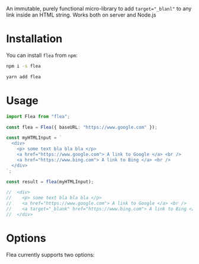 An immutable, purely functional micro-library to add `target="_blanl"` to any link inside an HTML string. Works both on server and Node.js

# Installation

You can install `flea` from `npm`:

```bash
npm i -s flea
```

```bash
yarn add flea
```

# Usage

```typescript
import Flea from "flea";

const flea = Flea({ baseURL: "https://www.google.com" });

const myHTMLInput = `
  <div>
    <p> some text bla bla bla </p>
    <a href="https://www.google.com"> A link to Google </a> <br />
    <a href="https://www.bing.com"> A link to Bing </a> <br />
  </div>
`;

const result = flea(myHTMLInput);

//  <div>
//    <p> some text bla bla bla </p>
//    <a href="https://www.google.com"> A link to Google </a> <br />
//    <a target="_blank" href="https://www.bing.com"> A link to Bing </a> <br />
//  </div>
```

# Options

Flea currently supports two options:

